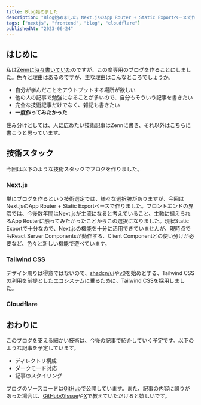 ```yaml
---
title: Blog始めました
description: "Blog始めました。Next.jsのApp Router + Static Exportベースで作られており、Cloudflare Pagesでデプロイされています。ブログを始めたモチベーションや使用した技術スタックについて書いています。"
tags: ["nextjs", "frontend", "blog", "cloudflare"]
publishedAt: "2023-06-24"
---
```


## はじめに

私は[Zennに時々書いていた](https://zenn.dev/daku10)のですが、この度専用のブログを作ることにしました。色々と理由はあるのですが、主な理由はこんなところでしょうか。

- 自分が学んだことをアウトプットする場所が欲しい
- 他の人の記事で勉強になることが多いので、自分もそういう記事を書きたい
- 完全な技術記事だけでなく、雑記も書きたい
- **一度作ってみたかった**

住み分けとしては、人に広めたい技術記事はZennに書き、それ以外はこちらに書こうと思っています。

## 技術スタック

今回は以下のような技術スタックでブログを作りました。

### Next.js

単にブログを作るという技術選定では、様々な選択肢がありますが、今回はNext.jsのApp Router + Static Exportベースで作りました。フロントエンドの界隈では、今後数年間はNext.jsが主流になると考えていること、主軸に据えられるApp Routerに触ってみたかったことからこの選択になりました。現状Static Exportで十分なので、Next.jsの機能を十分に活用できていませんが、現時点でもReact Server Componentsが動作する、Client Componentとの使い分けが必要など、色々と新しい機能で遊べています。

### Tailwind CSS

デザイン周りは得意ではないので、[shadcn/ui](https://ui.shadcn.com/)や[v0](https://v0.dev/)を始めとする、Tailwind CSSの利用を前提としたエコシステムに乗るために、Tailwind CSSを採用しました。

### Cloudflare



## おわりに

このブログを支える細かい技術は、今後の記事で紹介していく予定です。以下のような記事を予定しています。

- ディレクトリ構成
- ダークモード対応
- 記事のスタイリング

ブログのソースコードは[GitHub](https://github.com/daku10/blog.daku10.dev)で公開しています。また、記事の内容に誤りがあった場合は、[GitHubのIssue](https://github.com/daku10/blog.daku10.dev/issues)や[X](https://twitter.com/daku10_dev)で教えていただけると嬉しいです。

